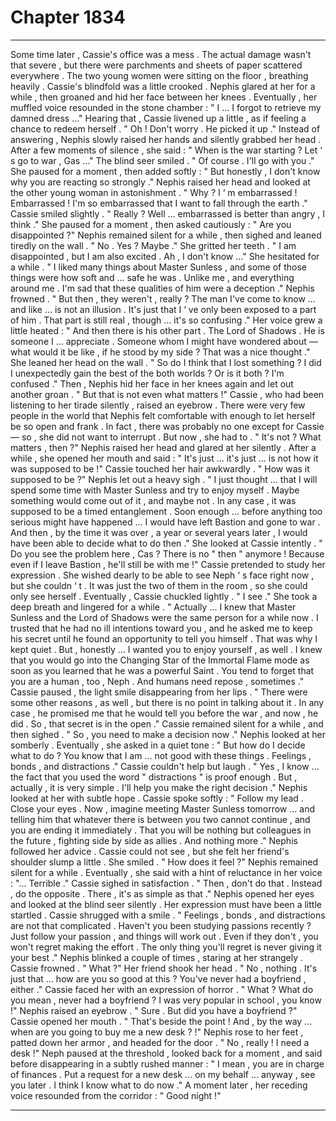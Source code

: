 
# Chapter 1834


---

Some time later , Cassie's office was a mess . The actual damage wasn't that severe , but there were parchments and sheets of paper scattered everywhere .
The two young women were sitting on the floor , breathing heavily . Cassie's blindfold was a little crooked .
Nephis glared at her for a while , then groaned and hid her face between her knees .
Eventually , her muffled voice resounded in the stone chamber :
" I ... I forgot to retrieve my damned dress ..."
Hearing that , Cassie livened up a little , as if feeling a chance to redeem herself .
" Oh ! Don't worry . He picked it up ."
Instead of answering , Nephis slowly raised her hands and silently grabbed her head .
After a few moments of silence , she said :
" When is the war starting ? Let ‘ s go to war , Gas ..."
The blind seer smiled .
" Of course . I'll go with you ."
She paused for a moment , then added softly :
" But honestly , I don't know why you are reacting so strongly ."
Nephis raised her head and looked at the other young woman in astonishment .
" Why ? I ‘ m embarrassed ! Embarrassed ! I'm so embarrassed that I want to fall through the earth ."
Cassie smiled slightly .
" Really ? Well ... embarrassed is better than angry , I think ."
She paused for a moment , then asked cautiously :
" Are you disappointed ?"
Nephis remained silent for a while , then sighed and leaned tiredly on the wall .
" No . Yes ? Maybe ."
She gritted her teeth .
" I am disappointed , but I am also excited . Ah , I don't know ..."
She hesitated for a while .
" I liked many things about Master Sunless , and some of those things were how soft and ... safe he was . Unlike me , and everything around me . I'm sad that these qualities of him were a deception ."
Nephis frowned .
" But then , they weren't , really ? The man I've come to know ... and like ... is not an illusion . It's just that I ‘ ve only been exposed to a part of him . That part is still real , though ... it's so confusing ."
Her voice grew a little heated :
" And then there is his other part . The Lord of Shadows . He is someone I ... appreciate . Someone whom I might have wondered about — what would it be like , if he stood by my side ? That was a nice thought ."
She leaned her head on the wall .
" So do I think that I lost something ? I did I unexpectedly gain the best of the both worlds ? Or is it both ? I'm confused ."
Then , Nephis hid her face in her knees again and let out another groan .
" But that is not even what matters !"
Cassie , who had been listening to her tirade silently , raised an eyebrow .
There were very few people in the world that Nephis felt comfortable with enough to let herself be so open and frank . In fact , there was probably no one except for Cassie — so , she did not want to interrupt .
But now , she had to .
" It's not ? What matters , then ?"
Nephis raised her head and glared at her silently .
After a while , she opened her mouth and said :
" It's just ... it's just ... is not how it was supposed to be !"
Cassie touched her hair awkwardly .
" How was it supposed to be ?"
Nephis let out a heavy sigh .
" I just thought ... that I will spend some time with Master Sunless and try to enjoy myself . Maybe something would come out of it , and maybe not . In any case , it was supposed to be a timed entanglement . Soon enough ... before anything too serious might have happened ... I would have left Bastion and gone to war . And then , by the time it was over , a year or several years later , I would have been able to decide what to do then ."
She looked at Cassie intently .
" Do you see the problem here , Cas ? There is no " then " anymore ! Because even if I leave Bastion , he'll still be with me !"
Cassie pretended to study her expression . She wished dearly to be able to see Neph ‘ s face right now , but she couldn ‘ t . It was just the two of them in the room , so she could only see herself .
Eventually , Cassie chuckled lightly .
" I see ."
She took a deep breath and lingered for a while .
" Actually ... I knew that Master Sunless and the Lord of Shadows were the same person for a while now . I trusted that he had no ill intentions toward you , and he asked me to keep his secret until he found an opportunity to tell you himself . That was why I kept quiet . But , honestly ... I wanted you to enjoy yourself , as well . I knew that you would go into the Changing Star of the Immortal Flame mode as soon as you learned that he was a powerful Saint . You tend to forget that you are a human , too , Neph . And humans need repose , sometimes ."
Cassie paused , the light smile disappearing from her lips .
" There were some other reasons , as well , but there is no point in talking about it . In any case , he promised me that he would tell you before the war , and now , he did . So , that secret is in the open ."
Cassie remained silent for a while , and then sighed .
" So , you need to make a decision now ."
Nephis looked at her somberly .
Eventually , she asked in a quiet tone :
" But how do I decide what to do ? You know that I am ... not good with these things . Feelings , bonds , and distractions ."
Cassie couldn't help but laugh .
" Yes , I know ... the fact that you used the word " distractions " is proof enough . But , actually , it is very simple . I'll help you make the right decision ."
Nephis looked at her with subtle hope .
Cassie spoke softly :
" Follow my lead . Close your eyes . Now , imagine meeting Master Sunless tomorrow ... and telling him that whatever there is between you two cannot continue , and you are ending it immediately . That you will be nothing but colleagues in the future , fighting side by side as allies . And nothing more ."
Nephis followed her advice . Cassie could not see , but she felt her friend's shoulder slump a little .
She smiled .
" How does it feel ?"
Nephis remained silent for a while .
Eventually , she said with a hint of reluctance in her voice :
"... Terrible ."
Cassie sighed in satisfaction .
" Then , don't do that . Instead , do the opposite .
There , it's as simple as that ."
Nephis opened her eyes and looked at the blind seer silently .
Her expression must have been a little startled .
Cassie shrugged with a smile .
" Feelings , bonds , and distractions are not that complicated . Haven't you been studying passions recently ? Just follow your passion , and things will work out . Even if they don't , you won't regret making the effort . The only thing you'll regret is never giving it your best ."
Nephis blinked a couple of times , staring at her strangely .
Cassie frowned .
" What ?"
Her friend shook her head .
" No , nothing . It's just that ... how are you so good at this ? You've never had a boyfriend , either ."
Cassie faced her with an expression of horror .
" What ? What do you mean , never had a boyfriend ?
I was very popular in school , you know !"
Nephis raised an eyebrow .
" Sure . But did you have a boyfriend ?"
Cassie opened her mouth .
" That's beside the point ! And , by the way ... when are you going to buy me a new desk ? !"
Nephis rose to her feet , patted down her armor , and headed for the door .
" No , really ! I need a desk !"
Neph paused at the threshold , looked back for a moment , and said before disappearing in a subtly rushed manner :
" I mean , you are in charge of finances . Put a request for a new desk ... on my behalf ... anyway , see you later . I think I know what to do now ."
A moment later , her receding voice resounded from the corridor :
" Good night !"

---

